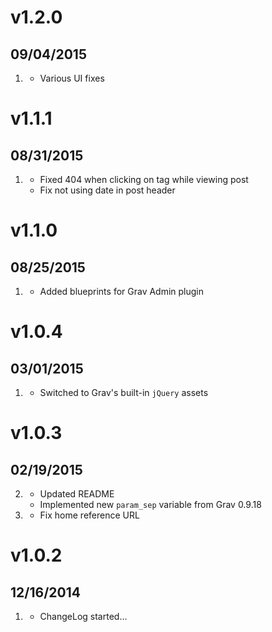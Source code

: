 # v1.2.0
## 09/04/2015

1. [](#bugfix)
	* Various UI fixes

# v1.1.1
## 08/31/2015

1. [](#bugfix)
	* Fixed 404 when clicking on tag while viewing post
    * Fix not using date in post header

# v1.1.0
## 08/25/2015

1. [](#improved)
    * Added blueprints for Grav Admin plugin

# v1.0.4
## 03/01/2015

1. [](#improved)
    * Switched to Grav's built-in `jQuery` assets

# v1.0.3
## 02/19/2015

2. [](#improved)
	* Updated README
    * Implemented new `param_sep` variable from Grav 0.9.18
3. [](#bugfix)
    * Fix home reference URL  

# v1.0.2
## 12/16/2014

1. [](#new)
    * ChangeLog started...
